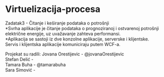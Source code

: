 # Virtuelizacija-procesa 
Zadatak3 - Čitanje i keširanje podataka o potrošnji  
*Svrha aplikacije je čitanje podataka o prognoziranoj i ostvarenoj potrošnji električne energije, uz uvažavanje zahteva performansi.  
*Aplikacija se sastoji iz dve konzolne aplikacije, serverske i klijentske. Servis i klijentska aplikacije komuniciraju putem WCF-a.

Projekat su radili: 
Jovana Orestijevic - @jovanaOrestijevic  
Stefan Delić -  
Tamara Buha - @tamarabuha  
Sara Simović - 
